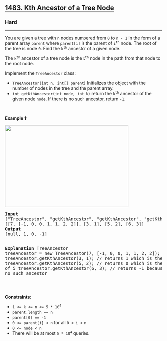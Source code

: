 <h2><a href="https://leetcode.com/problems/kth-ancestor-of-a-tree-node/">1483. Kth Ancestor of a Tree Node</a></h2><h3>Hard</h3><hr><div style="user-select: auto;"><p style="user-select: auto;">You are given a tree with <code style="user-select: auto;">n</code> nodes numbered from <code style="user-select: auto;">0</code> to <code style="user-select: auto;">n - 1</code> in the form of a parent array <code style="user-select: auto;">parent</code> where <code style="user-select: auto;">parent[i]</code> is the parent of <code style="user-select: auto;">i<sup style="user-select: auto;">th</sup></code> node. The root of the tree is node <code style="user-select: auto;">0</code>. Find the <code style="user-select: auto;">k<sup style="user-select: auto;">th</sup></code> ancestor of a given node.</p>

<p style="user-select: auto;">The <code style="user-select: auto;">k<sup style="user-select: auto;">th</sup></code> ancestor of a tree node is the <code style="user-select: auto;">k<sup style="user-select: auto;">th</sup></code> node in the path from that node to the root node.</p>

<p style="user-select: auto;">Implement the <code style="user-select: auto;">TreeAncestor</code> class:</p>

<ul style="user-select: auto;">
	<li style="user-select: auto;"><code style="user-select: auto;">TreeAncestor(int n, int[] parent)</code> Initializes the object with the number of nodes in the tree and the parent array.</li>
	<li style="user-select: auto;"><code style="user-select: auto;">int getKthAncestor(int node, int k)</code> return the <code style="user-select: auto;">k<sup style="user-select: auto;">th</sup></code> ancestor of the given node <code style="user-select: auto;">node</code>. If there is no such ancestor, return <code style="user-select: auto;">-1</code>.</li>
</ul>

<p style="user-select: auto;">&nbsp;</p>
<p style="user-select: auto;"><strong style="user-select: auto;">Example 1:</strong></p>
<img alt="" src="https://assets.leetcode.com/uploads/2019/08/28/1528_ex1.png" style="width: 396px; height: 262px; user-select: auto;">
<pre style="user-select: auto;"><strong style="user-select: auto;">Input</strong>
["TreeAncestor", "getKthAncestor", "getKthAncestor", "getKthAncestor"]
[[7, [-1, 0, 0, 1, 1, 2, 2]], [3, 1], [5, 2], [6, 3]]
<strong style="user-select: auto;">Output</strong>
[null, 1, 0, -1]

<strong style="user-select: auto;">Explanation</strong>
TreeAncestor treeAncestor = new TreeAncestor(7, [-1, 0, 0, 1, 1, 2, 2]);
treeAncestor.getKthAncestor(3, 1); // returns 1 which is the parent of 3
treeAncestor.getKthAncestor(5, 2); // returns 0 which is the grandparent of 5
treeAncestor.getKthAncestor(6, 3); // returns -1 because there is no such ancestor</pre>

<p style="user-select: auto;">&nbsp;</p>
<p style="user-select: auto;"><strong style="user-select: auto;">Constraints:</strong></p>

<ul style="user-select: auto;">
	<li style="user-select: auto;"><code style="user-select: auto;">1 &lt;= k &lt;= n &lt;= 5 * 10<sup style="user-select: auto;">4</sup></code></li>
	<li style="user-select: auto;"><code style="user-select: auto;">parent.length == n</code></li>
	<li style="user-select: auto;"><code style="user-select: auto;">parent[0] == -1</code></li>
	<li style="user-select: auto;"><code style="user-select: auto;">0 &lt;= parent[i] &lt; n</code> for all <code style="user-select: auto;">0 &lt; i &lt; n</code></li>
	<li style="user-select: auto;"><code style="user-select: auto;">0 &lt;= node &lt; n</code></li>
	<li style="user-select: auto;">There will be at most <code style="user-select: auto;">5 * 10<sup style="user-select: auto;">4</sup></code> queries.</li>
</ul>
</div>